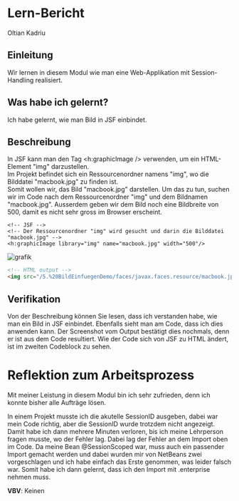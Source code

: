 # Lern-Bericht
Oltian Kadriu

## Einleitung

Wir lernen in diesem Modul wie man eine Web-Applikation mit Session-Handling realisiert.

## Was habe ich gelernt?

Ich habe gelernt, wie man Bild in JSF einbindet.

## Beschreibung

In JSF kann man den Tag <h:graphicImage /> verwenden, um ein HTML-Element "img" darzustellen. <br />
Im Projekt befindet sich ein Ressourcenordner namens "img", wo die Bilddatei "macbook.jpg" zu finden ist. <br />
Somit wollen wir, das Bild "macbook.jpg" darstellen. Um das zu tun, suchen wir im Code nach dem Ressourcenordner "img" und dem Bildnamen "macbook.jpg". 
Ausserdem geben wir dem Bild noch eine Bildbreite von 500, damit es nicht sehr gross im Browser erscheint.

```xhtml
<!-- JSF -->
<!-- Der Ressourcenordner "img" wird gesucht und darin die Bilddatei "macbook.jpg" -->
<h:graphicImage library="img" name="macbook.jpg" width="500"/>
```

![grafik](https://user-images.githubusercontent.com/69577043/187035871-db6577d1-8893-4447-ac01-59e3e1737e13.png)

```html
<!-- HTML output -->
<img src="/5.%20BildEinfuegenDemo/faces/javax.faces.resource/macbook.jpg;jsessionid=fd1d0defc21cadabd021082ad3c8?ln=img" width="500">
```

## Verifikation

Von der Beschreibung können Sie lesen, dass ich verstanden habe, wie man ein Bild in JSF einbindet. Ebenfalls sieht man am Code, dass ich dies anwenden kann. Der Screenshot vom Output bestätigt dies nochmals, denn er ist aus dem Code resultiert. Wie der Code sich von JSF zu HTML ändert, ist im zweiten Codeblock zu sehen.

# Reflektion zum Arbeitsprozess

Mit meiner Leistung in diesem Modul bin ich sehr zufrieden, denn ich konnte bisher alle Aufträge lösen. 

In einem Projekt musste ich die akutelle SessionID ausgeben, dabei war mein Code richtig, aber die SessionID wurde trotzdem nicht angezeigt. Damit habe ich dann mehrere Minuten verloren, bis ich meine Lehrperson fragen musste, wo der Fehler lag. Dabei lag der Fehler an dem Import oben im Code. Da meine Bean @SessionScoped war, muss auch ein passender Import gemacht werden und dabei wurden mir von NetBeans zwei vorgeschlagen und ich habe einfach das Erste genommen, was leider falsch war. Somit habe ich dann gelernt, dass ich den Import mit .enterprise nehmen muss.

**VBV**: Keinen
